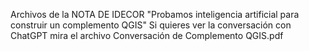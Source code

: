 Archivos de la NOTA DE IDECOR "Probamos inteligencia artificial para construir un complemento QGIS" 
Si quieres ver la conversación con ChatGPT mira el archivo Conversación de Complemento QGIS.pdf

